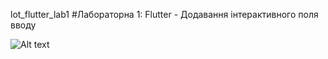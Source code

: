 lot_flutter_lab1
#Лабораторна 1: Flutter - Додавання інтерактивного поля вводу

![Alt text](scrns/runappflutter.png)
